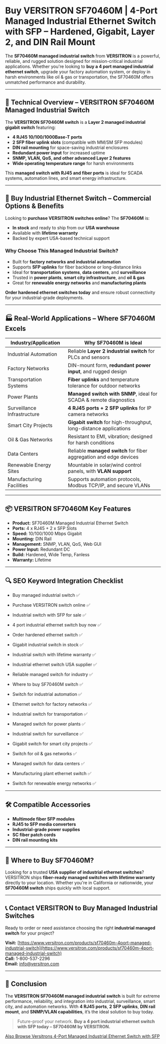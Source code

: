# Buy VERSITRON SF70460M | 4-Port Managed Industrial Ethernet Switch with SFP – Hardened, Gigabit, Layer 2, and DIN Rail Mount

The **SF70460M managed industrial switch** from **VERSITRON** is a powerful, reliable, and rugged solution designed for mission-critical industrial applications. Whether you're looking to **buy a 4 port managed industrial ethernet switch**, upgrade your factory automation system, or deploy in harsh environments like oil & gas or transportation, the SF70460M offers unmatched performance and durability.

---

## 🔧 Technical Overview – VERSITRON SF70460M Managed Industrial Switch

The **VERSITRON SF70460M switch** is a **Layer 2 managed industrial gigabit switch** featuring:

- **4 RJ45 10/100/1000Base-T ports**
- **2 SFP fiber uplink slots** (compatible with MM/SM SFP modules)
- **DIN rail mounting** for space-saving industrial enclosures
- **Redundant power input** for increased uptime
- **SNMP, VLAN, QoS, and other advanced Layer 2 features**
- **Wide operating temperature range** for harsh environments

This **managed switch with RJ45 and fiber ports** is ideal for SCADA systems, automation lines, and smart energy infrastructure.

---

## 🛒 Buy Industrial Ethernet Switch – Commercial Options & Benefits

Looking to **purchase VERSITRON switches online**? The **SF70460M** is:

- **In stock** and ready to ship from our **USA warehouse**
- Available with **lifetime warranty**
- Backed by expert USA-based technical support

### Why Choose This Managed Industrial Switch?

- Built for **factory networks and industrial automation**
- Supports **SFP uplinks** for fiber backbone or long-distance links
- Ideal for **transportation systems**, **data centers**, and **surveillance**
- Trusted in **power plants**, **smart city infrastructure**, and **oil & gas**
- Great for **renewable energy networks** and **manufacturing plants**

**Order hardened ethernet switches today** and ensure robust connectivity for your industrial-grade deployments.

---

## 🏭 Real-World Applications – Where SF70460M Excels

| Industry/Application            | Why SF70460M is Ideal                                                |
|--------------------------------|-----------------------------------------------------------------------|
| Industrial Automation          | Reliable **Layer 2 industrial switch** for PLCs and sensors          |
| Factory Networks               | DIN-mount form, **redundant power input**, and rugged design         |
| Transportation Systems         | **Fiber uplinks** and temperature tolerance for outdoor networks     |
| Power Plants                   | **Managed switch with SNMP**, ideal for SCADA & remote diagnostics   |
| Surveillance Infrastructure    | **4 RJ45 ports + 2 SFP uplinks** for IP camera networks              |
| Smart City Projects            | **Gigabit switch** for high-throughput, long-distance applications   |
| Oil & Gas Networks             | Resistant to EMI, vibration; designed for harsh conditions           |
| Data Centers                   | Reliable **managed switch** for fiber aggregation and edge devices   |
| Renewable Energy Sites         | Mountable in solar/wind control panels, with **VLAN support**        |
| Manufacturing Facilities       | Supports automation protocols, Modbus TCP/IP, and secure VLANs       |

---

## 📦 VERSITRON SF70460M Key Features

- **Product:** SF70460M Managed Industrial Ethernet Switch  
- **Ports:** 4 x RJ45 + 2 x SFP Slots  
- **Speed:** 10/100/1000 Mbps Gigabit  
- **Mounting:** DIN Rail  
- **Management:** SNMP, VLAN, QoS, Web GUI  
- **Power Input:** Redundant DC  
- **Build:** Hardened, Wide Temp, Fanless  
- **Warranty:** Lifetime  

---

## 🔍 SEO Keyword Integration Checklist

- Buy managed industrial switch ✅  
- Purchase VERSITRON switch online ✅  
- Industrial switch with SFP for sale ✅  
- 4 port industrial ethernet switch buy now ✅  
- Order hardened ethernet switch ✅  
- Gigabit industrial switch in stock ✅  
- Industrial switch with lifetime warranty ✅  
- Industrial ethernet switch USA supplier ✅  
- Reliable managed switch for industry ✅  
- Where to buy SF70460M switch ✅  

- Switch for industrial automation ✅  
- Ethernet switch for factory networks ✅  
- Industrial switch for transportation ✅  
- Managed switch for power plants ✅  
- Industrial switch for surveillance ✅  
- Gigabit switch for smart city projects ✅  
- Switch for oil & gas networks ✅  
- Managed switch for data centers ✅  
- Manufacturing plant ethernet switch ✅  
- Switch for renewable energy networks ✅  

---

## 🛠 Compatible Accessories

- **Multimode fiber SFP modules**
- **RJ45 to SFP media converters**
- **Industrial-grade power supplies**
- **SC fiber patch cords**
- **DIN rail mounting kits**

---

## 🧭 Where to Buy SF70460M?

Looking for a trusted **USA supplier of industrial ethernet switches**? VERSITRON ships **fiber-ready managed switches with lifetime warranty** directly to your location. Whether you're in California or nationwide, your **SF70460M switch** ships quickly with local support.

---

## 📞 Contact VERSITRON to Buy Managed Industrial Switches

Ready to order or need assistance choosing the right **industrial managed switch** for your project?

**Visit:** [https://www.versitron.com/products/sf70460m-4port-managed-industrial-switch](https://www.versitron.com/products/sf70460m-4port-managed-industrial-switch)  
**Call:** 1-800-537-2296  
**Email:** info@versitron.com  

---

## 🏁 Conclusion

The **VERSITRON SF70460M managed industrial switch** is built for extreme performance, reliability, and integration into industrial, surveillance, smart city, and automation networks. With **4 RJ45 ports**, **2 SFP uplinks**, **DIN rail mount**, and **SNMP/VLAN capabilities**, it’s the ideal solution to buy today.

> Future-proof your network. **Buy a 4 port industrial ethernet switch with SFP today – SF70460M by VERSITRON.**

[Also Browse Versitrons 4-Port Managed Industrial Ethernet Switch with SFP](https://www.versitron.com/collections/fiber-ethernet-managed-industrial-switches)
